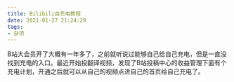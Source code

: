 ```yaml
---
title: Bilibili自充电教程
date: 2021-01-27 21:24:29
tags:
- 杂项
---
```


B站大会员开了大概有一年多了，之前就听说过能够自己给自己充电，但是一直没找到充电的入口。最近开始投翻译视频，发现了B站投稿中心的收益管理下面有个充电计划，开通之后就可以从自己的视频点进自己的首页给自己充电了。
